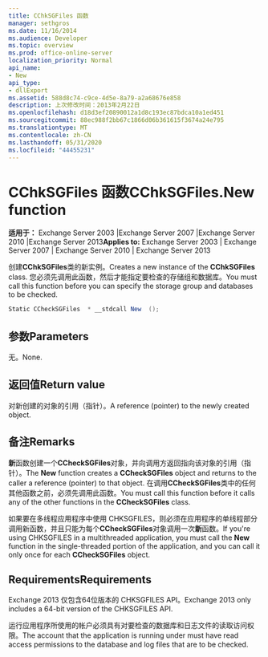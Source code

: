 ```yaml
---
title: CChkSGFiles 函数
manager: sethgros
ms.date: 11/16/2014
ms.audience: Developer
ms.topic: overview
ms.prod: office-online-server
localization_priority: Normal
api_name:
- New
api_type:
- dllExport
ms.assetid: 588d8c74-c9ce-4d5e-8a79-a2a68676e858
description: 上次修改时间：2013年2月22日
ms.openlocfilehash: d18d3ef20890012a1d8c193ec87bdca10a1ed451
ms.sourcegitcommit: 88ec988f2bb67c1866d06b361615f3674a24e795
ms.translationtype: MT
ms.contentlocale: zh-CN
ms.lasthandoff: 05/31/2020
ms.locfileid: "44455231"
---
```

# <a name="cchksgfilesnew-function"></a><span data-ttu-id="e69ce-103">CChkSGFiles 函数</span><span class="sxs-lookup"><span data-stu-id="e69ce-103">CChkSGFiles.New function</span></span>

<span data-ttu-id="e69ce-104">**适用于：** Exchange Server 2003 |Exchange Server 2007 |Exchange Server 2010 |Exchange Server 2013</span><span class="sxs-lookup"><span data-stu-id="e69ce-104">**Applies to:** Exchange Server 2003 | Exchange Server 2007 | Exchange Server 2010 | Exchange Server 2013</span></span>
  
<span data-ttu-id="e69ce-105">创建**CChkSGFiles**类的新实例。</span><span class="sxs-lookup"><span data-stu-id="e69ce-105">Creates a new instance of the **CChkSGFiles** class.</span></span> <span data-ttu-id="e69ce-106">您必须先调用此函数，然后才能指定要检查的存储组和数据库。</span><span class="sxs-lookup"><span data-stu-id="e69ce-106">You must call this function before you can specify the storage group and databases to be checked.</span></span> 
  
```cs
Static CCheckSGFiles  * __stdcall New  ();

```

## <a name="parameters"></a><span data-ttu-id="e69ce-107">参数</span><span class="sxs-lookup"><span data-stu-id="e69ce-107">Parameters</span></span>

<span data-ttu-id="e69ce-108">无。</span><span class="sxs-lookup"><span data-stu-id="e69ce-108">None.</span></span>
  
## <a name="return-value"></a><span data-ttu-id="e69ce-109">返回值</span><span class="sxs-lookup"><span data-stu-id="e69ce-109">Return value</span></span>

<span data-ttu-id="e69ce-110">对新创建的对象的引用（指针）。</span><span class="sxs-lookup"><span data-stu-id="e69ce-110">A reference (pointer) to the newly created object.</span></span>
  
## <a name="remarks"></a><span data-ttu-id="e69ce-111">备注</span><span class="sxs-lookup"><span data-stu-id="e69ce-111">Remarks</span></span>

<span data-ttu-id="e69ce-112">**新**函数创建一个**CCheckSGFiles**对象，并向调用方返回指向该对象的引用（指针）。</span><span class="sxs-lookup"><span data-stu-id="e69ce-112">The **New** function creates a **CCheckSGFiles** object and returns to the caller a reference (pointer) to that object.</span></span> <span data-ttu-id="e69ce-113">在调用**CCheckSGFiles**类中的任何其他函数之前，必须先调用此函数。</span><span class="sxs-lookup"><span data-stu-id="e69ce-113">You must call this function before it calls any of the other functions in the **CCheckSGFiles** class.</span></span> 
  
<span data-ttu-id="e69ce-114">如果要在多线程应用程序中使用 CHKSGFILES，则必须在应用程序的单线程部分调用新函数，并且只能为每个**CCheckSGFiles**对象调用一次**新**函数。</span><span class="sxs-lookup"><span data-stu-id="e69ce-114">If you're using CHKSGFILES in a multithreaded application, you must call the **New** function in the single-threaded portion of the application, and you can call it only once for each **CCheckSGFiles** object.</span></span> 
  
## <a name="requirements"></a><span data-ttu-id="e69ce-115">Requirements</span><span class="sxs-lookup"><span data-stu-id="e69ce-115">Requirements</span></span>

<span data-ttu-id="e69ce-116">Exchange 2013 仅包含64位版本的 CHKSGFILES API。</span><span class="sxs-lookup"><span data-stu-id="e69ce-116">Exchange 2013 only includes a 64-bit version of the CHKSGFILES API.</span></span>
  
<span data-ttu-id="e69ce-117">运行应用程序所使用的帐户必须具有对要检查的数据库和日志文件的读取访问权限。</span><span class="sxs-lookup"><span data-stu-id="e69ce-117">The account that the application is running under must have read access permissions to the database and log files that are to be checked.</span></span>
  

